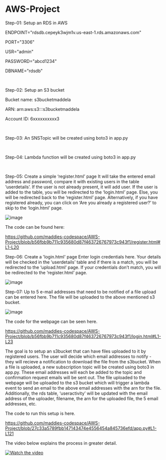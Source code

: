 # AWS-Project

Step-01: Setup an RDS in AWS

ENDPOINT="rdsdb.cepeyk3wjm1v.us-east-1.rds.amazonaws.com"

PORT="3306"

USR="admin"

PASSWORD="abcd1234"

DBNAME="rdsdb"

&nbsp;

Step-02: Setup an S3 bucket

Bucket name: s3bucketmaddela

ARN: arn:aws:s3:::s3bucketmaddela

Account ID: 6xxxxxxxxxx3

&nbsp;

Step-03: An SNSTopic will be created using boto3 in app.py

&nbsp;

Step-04: Lambda function will be created using boto3 in app.py

&nbsp;

Step-05: Create a simple ‘register.html’ page
It will take the entered email address and password, compare it with existing users in the table ‘userdetails’. If the user is not already present, it will add user. If the user is added to the table, you will be redirected to the ‘login.html’ page. Else, you will be redirected back to the ‘register.html’ page. 
Alternatively, if you have registered already, you can click on ‘Are you already a registered user?’ to skip to the ‘login.html’ page.

![image](https://github.com/maddies-codespace/AWS-Project/assets/141537679/504b46c7-ad62-4ffd-875e-1ef6933f9a48)

The code can be found here:

https://github.com/maddies-codespace/AWS-Project/blob/b56fbb9b711c935680d87f463726767973c943f1/register.html#L1-L20

Step-06: Create a 'login.html' page
Enter login credentials here. Your details will be checked in the ‘userdetails’ table and if there is a match, you will be redirected to the ‘upload.html’ page. If your credentials don’t match, you will be redirected to the ‘register.html’ page. 

![image](https://github.com/maddies-codespace/AWS-Project/assets/141537679/d646a7e9-c998-40ab-b6c5-d8582789a84d)

Step-07: Up to 5 e-mail addresses that need to be notified of a file upload can be entered here. The file will be uploaded to the above mentioned s3 bucket.

![image](https://github.com/maddies-codespace/AWS-Project/assets/141537679/edf1837e-2b86-486d-a6a2-fb71db0039d8)

The code for the webpage can be seen here.

https://github.com/maddies-codespace/AWS-Project/blob/b56fbb9b711c935680d87f463726767973c943f1/login.html#L1-L23

The goal is to setup an s3bucket that can have files uploaded to it by registered users. The user will decide which email addresses to notify - they will recieve a notification to download the file from the s3bucket. When a file is uploaded, a new subscription topic will be created using boto3 in app.py. These email addresses will each be added to the topic and confirmation request emails will be sent out. The file uploaded to the webpage will be uploaded to the s3 bucket which will trigger a lambda event to send an email to the above email addresses with the arn for the file. Additionally, the rds table, ‘useractivity’ will be updated with the email address of the uploader, filename, the arn for the uploaded file, the 5 email addresses, etc.

The code to run this setup is here.

https://github.com/maddies-codespace/AWS-Project/blob/27c33a5789fbb147143474e4556454a845736efd/app.py#L1-L121

The video below explains the process in greater detail.

[![Watch the video](https://img.youtube.com/vi/UZEnUoBTggs/hqdefault.jpg)](https://www.youtube.com/embed/UZEnUoBTggs)


<!---
([<img src="https://img.youtube.com/vi/UZEnUoBTggs/hqdefault.jpg" width="600" height="300"
/>](https://www.youtube.com/embed/UZEnUoBTggs))
-->
